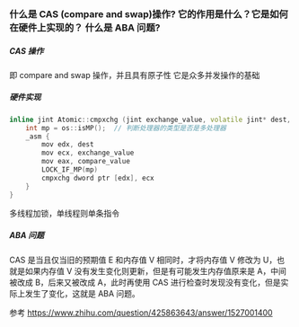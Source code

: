 ### 什么是 CAS (compare and swap)操作? 它的作用是什么？它是如何在硬件上实现的？ 什么是 ABA 问题?

##### CAS 操作

即 compare and swap 操作，并且具有原子性
它是众多并发操作的基础

##### 硬件实现

```c++
inline jint Atomic::cmpxchg (jint exchange_value, volatile jint* dest, jint compare_value) {
    int mp = os::isMP();  // 判断处理器的类型是否是多处理器
    _asm {
        mov edx, dest
        mov ecx, exchange_value
        mov eax, compare_value
        LOCK_IF_MP(mp)
        cmpxchg dword ptr [edx], ecx
    }
}
```

多线程加锁，单线程则单条指令

##### ABA 问题

CAS 是当且仅当旧的预期值 E 和内存值 V 相同时，才将内存值 V 修改为 U，也就是如果内存值 V 没有发生变化则更新，但是有可能发生内存值原来是 A，中间被改成 B，后来又被改成 A，此时再使用 CAS 进行检查时发现没有变化，但是实际上发生了变化，这就是 ABA 问题。

参考 https://www.zhihu.com/question/425863643/answer/1527001400
